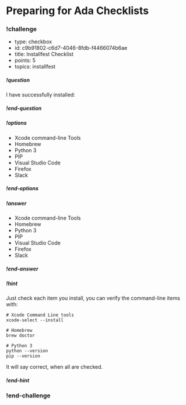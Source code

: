 # Preparing for Ada Checklists

<!-- >>>>>>>>>>>>>>>>>>>>>> BEGIN CHALLENGE >>>>>>>>>>>>>>>>>>>>>> -->
<!-- Replace everything in square brackets [] and remove brackets  -->

### !challenge

* type: checkbox
* id: c9b91802-c6d7-4046-8fdb-f4466074b6ae
* title: Installfest Checklist
* points: 5
* topics: installfest

##### !question

I have successfully installed:

##### !end-question

##### !options

* Xcode command-line Tools
* Homebrew
* Python 3
* PIP
* Visual Studio Code
* Firefox
* Slack


##### !end-options

##### !answer

* Xcode command-line Tools
* Homebrew
* Python 3
* PIP
* Visual Studio Code
* Firefox
* Slack

##### !end-answer

<!-- other optional sections -->
##### !hint

Just check each item you install, you can verify the command-line items with:

```
# Xcode Command Line tools
xcode-select --install

# Homebrew
brew doctor

# Python 3
python --version
pip --version
```

It will say correct, when all are checked.

##### !end-hint
<!-- !rubric - !end-rubric (markdown, instructors can see while scoring a checkpoint) -->
<!-- !explanation - !end-explanation (markdown, students can see after answering correctly) -->

### !end-challenge

<!-- ======================= END CHALLENGE ======================= -->